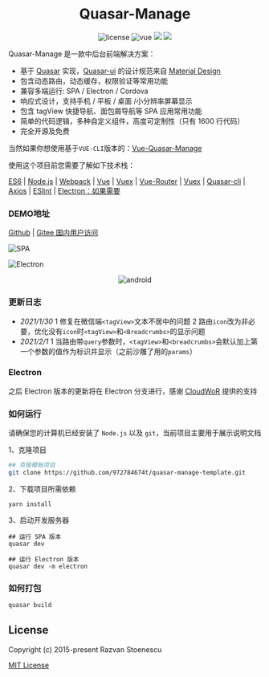 <div align="center">
  <h1>Quasar-Manage</h1>
</div>
<p align="center">
    <img src="https://img.shields.io/github/license/mashape/apistatus.svg" alt="license">
    <img src="https://img.shields.io/badge/vue-2.6.12-brightgreen.svg" alt="vue">
  <img src="https://img.shields.io/npm/v/quasar.svg?label=quasar">  <img src="https://img.shields.io/npm/v/%40quasar/extras.svg?label=@quasar/extras">
</p>

Quasar-Manage 是一款中后台前端解决方案：
- 基于 [Quasar](http://www.quasarchs.com/) 实现，[Quasar-ui](http://www.quasarchs.com/) 的设计规范来自 [Material Design](https://material.io/)
- 包含动态路由，动态缓存，权限验证等常用功能
- 兼容多端运行: SPA / Electron / Cordova
- 响应式设计，支持手机 / 平板 / 桌面 /小分辨率屏幕显示
- 包含 tagView 快捷导航、面包屑导航等 SPA 应用常用功能
- 简单的代码逻辑，多种自定义组件，高度可定制性（只有 1600 行代码）
- 完全开源及免费

当然如果你想使用基于```VUE-CLI```版本的：[Vue-Quasar-Manage](https://github.com/972784674t/vue-quasar-manage)

使用这个项目前您需要了解如下技术栈：

[ES6](https://es6.ruanyifeng.com/) | [Node.js](https://nodejs.org/en/) | [Webpack](https://www.webpackjs.com/) | [Vue](https://cn.vuejs.org/) | [Vuex](https://vuex.vuejs.org/zh/) | [Vue-Router](https://router.vuejs.org/zh/) | [Vuex](https://vuex.vuejs.org/zh/) | [Quasar-cli](http://www.quasarchs.com/start/quasar-cli) | [Axios](http://www.axios-js.com/) | [ESlint](https://eslint.bootcss.com/) | [Electron：如果需要](https://www.electronjs.org/)
### DEMO地址

[Github](https://972784674t.github.io/quasar-manage/) | [Gitee 国内用户访问](https://incimo.gitee.io/quasar-manage)

![SPA](https://images.gitee.com/uploads/images/2020/1121/001642_63a6fa66_5663937.png "home.png")

![Electron](https://images.gitee.com/uploads/images/2021/0122/174410_adafb537_5663937.png "electron.png")

<p align="center">
    <img src="https://images.gitee.com/uploads/images/2021/0123/174943_5c56f9c7_5663937.png" alt="android">
</p>

### 更新日志
- *2021/1/30*
1 修复在微信端```<tagView>```文本不居中的问题
2 路由```icon```改为非必要，优化没有```icon```时```<tagView>```和```<Breadcrumbs>```的显示问题
- *2021/2/1*
1 当路由带```query```参数时，```<tagView>```和```<breadcrumbs>```会默认加上第一个参数的值作为标识并显示（之前沙雕了用的```params```）

### Electron
之后 Electron 版本的更新将在 Electron 分支进行，感谢 [CloudWoR](https://github.com/CloudWoR) 提供的支持

### 如何运行
请确保您的计算机已经安装了 ```Node.js``` 以及 ```git```，当前项目主要用于展示说明文档

1、克隆项目
```sh
## 克隆模板项目
git clone https://github.com/972784674t/quasar-manage-template.git
```
2、下载项目所需依赖
```yarn
yarn install
```
3、启动开发服务器
```yarn
## 运行 SPA 版本
quasar dev

## 运行 Electron 版本
quasar dev -m electron
```
### 如何打包
```sh
quasar build
```

## License

Copyright (c) 2015-present Razvan Stoenescu

[MIT License](http://en.wikipedia.org/wiki/MIT_License)
